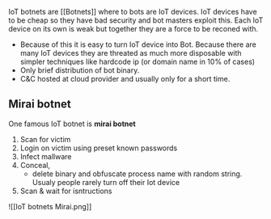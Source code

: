 
IoT botnets are [[Botnets]] where to bots are IoT devices. IoT devices have to be cheap so they have bad security and bot masters exploit this. Each IoT device on its own is weak but together they are a force to be reconed with. 

- Because of this it is easy to turn IoT device into Bot. Because there are many IoT devices they are threated as much more disposable with simpler techniques like hardcode ip (or domain name in 10% of cases)
- Only brief distribution of bot binary. 
- C&C hosted at cloud provider and usually only for a short time. 

## Mirai botnet 

One famous IoT botnet is **mirai botnet**

1. Scan for victim
2. Login on victim using preset known passwords  
3. Infect mallware 
4. Conceal, 
	- delete binary and obfuscate process name with random string. Usualy people rarely turn off their Iot device
5. Scan & wait for isntructions 

![[IoT botnets Mirai.png]]